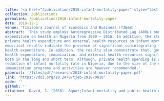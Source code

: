 ```yaml
---
title: '<a href="/publication/2018-infant-mortality-paper" style="text-decoration:none;">Infant mortality and public health expenditure in Nigeria: Empirical explanation of the nexus</a>'
collection: publications
permalink: /publication/2018-infant-mortality-paper
date: 2018-12-1
venue: 'Timisoara Journal of Economics and Business (TJE&B)'
abstract: 'This study employs Autoregressive Distributed Lag (ARDL) bounds testing approach to co-integration and Granger causality technique to empirically examines the nature of relationship between infant mortality and public
expenditure on health in Nigeria from 1980 – 2016. In addition, the study considers the roles of immunization,
private health expenditure and external health resources on infant mortality in Nigeria. Among other things, the
empirical results indicate the presence of significant conintegrating (long-run) relationship between infant mortality and government health expenditure (and private health expenditure, immunization and external health resources), coupled with the existence of bi-directional causal relationship between infant mortality and government
health expenditure. In addition, the results also demonstrate that, government health expenditure, private
health expenditure, immunization, and external health resources significantly influence infant mortality negatively
both in the long and short term. Although, private health spending is shown as the major determinant of the
reduction of infant mortality rate in Nigeria, due to the size of the coefficient of private health expenditure. In essence, the total overhaul of the Nigerian health sector, so as to improve the efficiency of the sector, as well curb the incidents of fund mismanagement which has plagued the sector overtime, coupled with the intensifying of
immunization programs and activities are however recommended.'
paperurl: '/files/pdf/research/2018-infant-mortality-paper.pdf'
link: 'https://doi.org/10.2478/tjeb-2018-0010'
code: ''
github: ''
citation: 'David, J. (2018). &quot;Infant mortality and public health expenditure in Nigeria: Empirical explanation of the nexus.&quot; <i>Timisoara Journal of Economics and Business (TJE&B)</i>, <i>11</i>(2), 149-164. https://doi.org/10.2478/tjeb-2018-0010'
---
```

